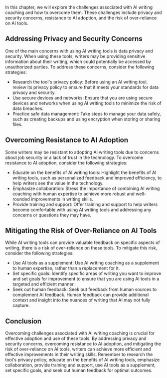 
In this chapter, we will explore the challenges associated with AI writing coaching and how to overcome them. These challenges include privacy and security concerns, resistance to AI adoption, and the risk of over-reliance on AI tools.

Addressing Privacy and Security Concerns
----------------------------------------

One of the main concerns with using AI writing tools is data privacy and security. When using these tools, writers may be providing sensitive information about their writing, which could potentially be accessed by unauthorized parties. To address these concerns, consider the following strategies:

* Research the tool's privacy policy: Before using an AI writing tool, review its privacy policy to ensure that it meets your standards for data privacy and security.
* Use secure devices and networks: Ensure that you are using secure devices and networks when using AI writing tools to minimize the risk of data breaches.
* Practice safe data management: Take steps to manage your data safely, such as creating backups and using encryption when storing or sharing files.

Overcoming Resistance to AI Adoption
------------------------------------

Some writers may be resistant to adopting AI writing tools due to concerns about job security or a lack of trust in the technology. To overcome resistance to AI adoption, consider the following strategies:

* Educate on the benefits of AI writing tools: Highlight the benefits of AI writing tools, such as personalized feedback and improved efficiency, to help writers see the value in the technology.
* Emphasize collaboration: Stress the importance of combining AI writing coaching with human expertise to achieve more robust and well-rounded improvements in writing skills.
* Provide training and support: Offer training and support to help writers become comfortable with using AI writing tools and addressing any concerns or questions they may have.

Mitigating the Risk of Over-Reliance on AI Tools
------------------------------------------------

While AI writing tools can provide valuable feedback on specific aspects of writing, there is a risk of over-reliance on these tools. To mitigate this risk, consider the following strategies:

* Use AI tools as a supplement: Use AI writing coaching as a supplement to human expertise, rather than a replacement for it.
* Set specific goals: Identify specific areas of writing you want to improve and set goals for improvement to ensure that you are using AI tools in a targeted and efficient manner.
* Seek out human feedback: Seek out feedback from human sources to complement AI feedback. Human feedback can provide additional context and insight into the nuances of writing that AI may not fully capture.

Conclusion
----------

Overcoming challenges associated with AI writing coaching is crucial for effective adoption and use of these tools. By addressing privacy and security concerns, overcoming resistance to AI adoption, and mitigating the risk of over-reliance on AI tools, writers can achieve more efficient and effective improvements in their writing skills. Remember to research the tool's privacy policy, educate on the benefits of AI writing tools, emphasize collaboration, provide training and support, use AI tools as a supplement, set specific goals, and seek out human feedback for optimal outcomes.
